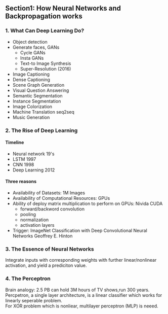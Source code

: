 ## Section1: How Neural Networks and Backpropagation works

### 1. What Can Deep Learning Do?
- Object detection
- Generate faces, GANs  
  + Cycle GANs  
  + Insta GANs  
  + Text-to Image Synthesis  
  + Super-Resolution (2016)
- Image Captioning  
- Dense Captioning  
- Scene Graph Generation  
- Visual Question Answering  
- Semantic Segmentation  
- Instance Segmentation  
- Image Colorization  
- Machine Translation seq2seq  
- Music Generation 

### 2. The Rise of Deep Learning
#### Timeline
 - Neural network 19's  
 - LSTM 1997  
 - CNN 1998  
 - Deep Learning 2012  

#### Three reasons
 - Availability of Datasets: 1M Images  
 - Availability of Computational Resources: GPUs  
 - Ability of deploy matrix multiplication to perform on GPUs: Nivida CUDA
    - forward/backword convolution
    - pooling
    - normalization 
    - activation layers  
  - Trigger: ImageNet Classification with Deep Convolutional Neural Networks Geoffrey E. Hinton
  
 ### 3. The Essence of Neural Networks
 Integrate inputs with corresponding weights with further linear/nonlinear activation, and yield a prediciton value.  
 
 ### 4. The Perceptron 
 Brain analogy: 2.5 PB can hold 3M hours of TV shows,run 300 years.   
 Percpetron, a single layer architecture, is a linear classifier which works for linearly seperable problem.  
 For XOR problem which is nonliear, multilayer perceptron (MLP) is neeed.   
 
